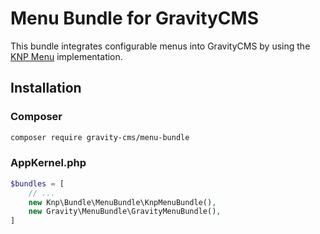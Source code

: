 # Menu Bundle for GravityCMS

This bundle integrates configurable menus into GravityCMS by using the 
[KNP Menu](https://github.com/KnpLabs/KnpMenu) implementation.

## Installation

### Composer
```bash
composer require gravity-cms/menu-bundle
```

### AppKernel.php
```php
$bundles = [
    // ...
    new Knp\Bundle\MenuBundle\KnpMenuBundle(),
    new Gravity\MenuBundle\GravityMenuBundle(),
]
```